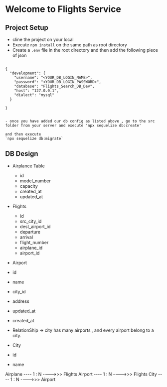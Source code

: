 # Welcome to Flights Service

## Project Setup

- cline the project on your local
- Execute `npm install` on the same path as root directory
- Create a `.env` file in the root directory and then add the following piece of json

```

{
  "development": {
    "username": "<YOUR_DB_LOGIN_NAME>",
    "password": "<YOUR_DB_LOGIN_PASSWORD>",
    "database": "Flights_Search_DB_Dev",
    "host": "127.0.0.1",
    "dialect": "mysql"
  }

}

```

```

- once you have added our db config as listed above , go to the src folder from your server and execute 'npx sequelize db:create'

and then execute
`npx sequelize db:migrate`

```


## DB Design

- Airplance Table

  - id
  - model_number
  - capacity
  - created_at
  - updated_at

- Flights

  - id
  - src_city_id
  - dest_airport_id
  - departure
  - arrival
  - flight_number
  - airplane_id
  - airport_id

- Airport
- id
- name
- city_id
- address
- updated_at
- created_at
- RelationShip -> city has many airports , and every airport belong to a city.

- City
- id
- name

Airplane ---- 1 : N ---->>> Flights
Airport ---- 1 : N ---->>> Flights
City ---- 1 : N ---->>> Airport


